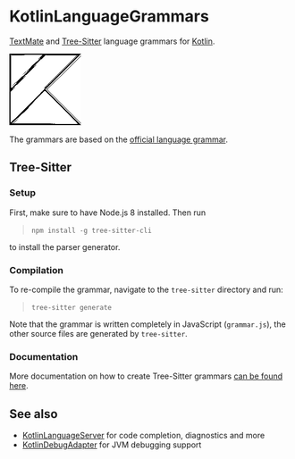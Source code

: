 # KotlinLanguageGrammars
[TextMate](https://macromates.com/manual/en/language_grammars) and [Tree-Sitter](http://tree-sitter.github.io/tree-sitter/) language grammars for [Kotlin](https://kotlinlang.org).

![Icon](Icon128.png)

The grammars are based on the [official language grammar](https://kotlinlang.org/docs/reference/grammar.html).

## Tree-Sitter

### Setup

First, make sure to have Node.js 8 installed. Then run

>`npm install -g tree-sitter-cli`

to install the parser generator.

### Compilation

To re-compile the grammar, navigate to the `tree-sitter` directory and run:

>`tree-sitter generate`

Note that the grammar is written completely in JavaScript (`grammar.js`), the other source files are generated by `tree-sitter`.

### Documentation

More documentation on how to create Tree-Sitter grammars [can be found here](https://tree-sitter.github.io/tree-sitter/creating-parsers).

## See also

* [KotlinLanguageServer](https://github.com/fwcd/KotlinLanguageServer) for code completion, diagnostics and more
* [KotlinDebugAdapter](https://github.com/fwcd/KotlinDebugAdapter) for JVM debugging support
